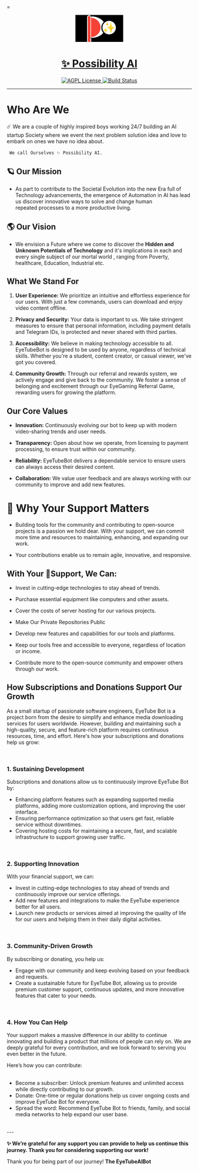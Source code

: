 




=<p align="center">
  <a href="https://t.me/EyeTubeAiBot">
    <img src="https://github.com/Mickekofi/EyeTubeBot/blob/master/possibility_ai.jpg" alt="Logo" width="130">
  </a>
  <a href = "https://t.me/EyeTubeAiBot">
  <h1 align="center"><strong>✨ Possibility AI</strong></h1>
  </a>
  <p align="center">
    <a href="https://t.me/possibilityAI">
      <img src="https://img.shields.io/badge/Join-Community-blue.svg" alt="AGPL License">
    </a>
    <a href="https://wa.me/233505994829?text=*EyeTubeB👁t_From_Github_User_💬Message_:*%20">
      <img src="https://img.shields.io/badge/Contact-Engineers-red.svg" alt="Build Status">
    </a>
  </p>
</p>

---

# Who Are We

☄️ We are a couple of highly inspired boys working 24/7 building an AI startup Society where we event the next  problem solution idea and love to embark on ones we have no idea about.
      
     We call Ourselves ✨ Possibility AI.


## 🪐 Our Mission
     
- As part to contribute to the Societal Evolution into the new Era  full of Technology advancements, the 
emergence of  Automation in AI has lead us discover innovative ways to solve and change human  
repeated processes to a more productive living.


## 🌎 Our Vision

- We envision a Future where we come to discover the **Hidden and Unknown Potentials of Technology** and it's implications in each and every single subject of our mortal world , ranging from Poverty, healthcare, Education, Industrial etc.


## What We Stand For

1. **User Experience:** We prioritize an intuitive and effortless experience for our users. With just a few commands, users can download and enjoy video content offline.

2. **Privacy and Security:** Your data is important to us. We take stringent measures to ensure that personal information, including payment details and Telegram IDs, is protected and never shared with third parties.

3. **Accessibility:** We believe in making technology accessible to all. EyeTubeBot is designed to be used by anyone, regardless of technical skills. Whether you're a student, content creator, or casual viewer, we've got you covered.

4. **Community Growth:** Through our referral and rewards system, we actively engage and give back to the community. We foster a sense of belonging and excitement through our EyeGaming Referral Game, rewarding users for growing the platform.

## Our Core Values

- **Innovation:** Continuously evolving our bot to keep up with modern video-sharing trends and user needs.

- **Transparency:** Open about how we operate, from licensing to payment processing, to ensure trust within our community.

- **Reliability:** EyeTubeBot delivers a dependable service to ensure users can always access their desired content.

- **Collaboration:** We value user feedback and are always working with our community to improve and add new features.



# 🌱 Why Your Support Matters

- Building tools for the community and contributing to open-source projects is a passion we hold dear. With your support, we can commit more time and resources to maintaining, enhancing, and expanding our work. 

- Your contributions enable us to remain agile, innovative, and responsive.

## With Your 🍃Support, We Can:

- Invest in cutting-edge technologies to stay ahead of trends.

- Purchase essential equipment like computers and other assets.

- Cover the costs of server hosting for our various projects.

- Make Our Private Repositories Public 

- Develop new features and capabilities for our tools and platforms.

- Keep our tools free and accessible to everyone, regardless of location or income.

- Contribute more to the open-source community and empower others through our work.




<h2>How Subscriptions and Donations Support Our Growth</h2>
<p>As a small startup of passionate software engineers, EyeTube Bot is a project born from the desire to simplify and enhance media downloading services for users worldwide. However, building and maintaining such a high-quality, secure, and feature-rich platform requires continuous resources, time, and effort. Here's how your subscriptions and donations help us grow:</p>
<br>
<h3>1. Sustaining Development</h3>
<p>Subscriptions and donations allow us to continuously improve EyeTube Bot by:</p>
<ul>
  <li>Enhancing platform features such as expanding supported media platforms, adding more customization options, and improving the user interface.</li>
  <li>Ensuring performance optimization so that users get fast, reliable service without downtimes.</li>
  <li>Covering hosting costs for maintaining a secure, fast, and scalable infrastructure to support growing user traffic.</li>
</ul>
<br>

<h3>2. Supporting Innovation</h3>
<p>With your financial support, we can:</p>
<ul>
  <li>Invest in cutting-edge technologies to stay ahead of trends and continuously improve our service offerings.</li>
  <li>Add new features and integrations to make the EyeTube experience better for all users.</li>
  <li>Launch new products or services aimed at improving the quality of life for our users and helping them in their daily digital activities.</li>
</ul>
<br>
<h3>3. Community-Driven Growth</h3>
<p>By subscribing or donating, you help us:</p>
<ul>
  <li>Engage with our community and keep evolving based on your feedback and requests.</li>
  <li>Create a sustainable future for EyeTube Bot, allowing us to provide premium customer support, continuous updates, and more innovative features that cater to your needs.</li>
</ul>
<br>
<h3>4. How You Can Help</h3>
<p>Your support makes a massive difference in our ability to continue innovating and building a product that millions of people can rely on. We are deeply grateful for every contribution, and we look forward to serving you even better in the future.</p>
<p>Here’s how you can contribute:</p>
<ul>
<br>
  <li>Become a subscriber: Unlock premium features and unlimited access while directly contributing to our growth.</li>
  <li>Donate: One-time or regular donations help us cover ongoing costs and improve EyeTube Bot for everyone.</li>
  <li>Spread the word: Recommend EyeTube Bot to friends, family, and social media networks to help expand our user base.</li>
</ul>
<br>
---



**✨ We’re grateful for any support you can provide to help us continue this journey. Thank you for considering supporting our work!**

Thank you for being part of our journey!
**The EyeTubeAIBot**
